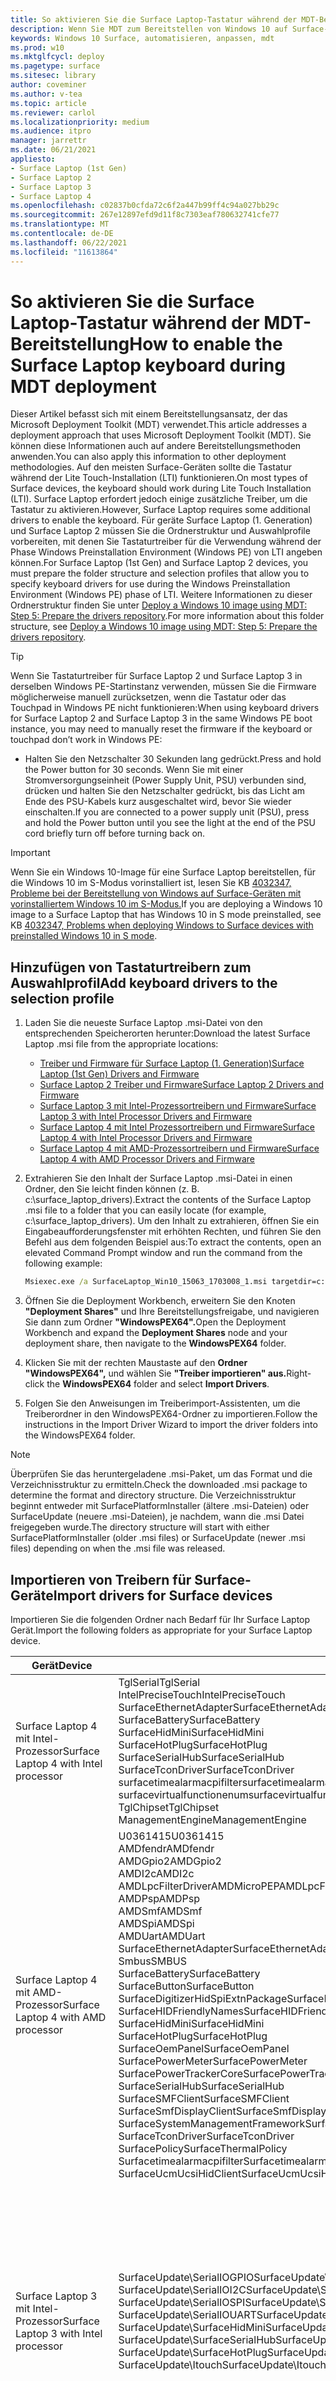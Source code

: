 ```yaml
---
title: So aktivieren Sie die Surface Laptop-Tastatur während der MDT-Bereitstellung
description: Wenn Sie MDT zum Bereitstellen von Windows 10 auf Surface-Laptops verwenden, müssen Sie Tastaturtreiber importieren, die in der Windows PE-Umgebung verwendet werden.
keywords: Windows 10 Surface, automatisieren, anpassen, mdt
ms.prod: w10
ms.mktglfcycl: deploy
ms.pagetype: surface
ms.sitesec: library
author: coveminer
ms.author: v-tea
ms.topic: article
ms.reviewer: carlol
ms.localizationpriority: medium
ms.audience: itpro
manager: jarrettr
ms.date: 06/21/2021
appliesto:
- Surface Laptop (1st Gen)
- Surface Laptop 2
- Surface Laptop 3
- Surface Laptop 4
ms.openlocfilehash: c02837b0cfda72c6f2a447b99ff4c94a027bb29c
ms.sourcegitcommit: 267e12897efd9d11f8c7303eaf780632741cfe77
ms.translationtype: MT
ms.contentlocale: de-DE
ms.lasthandoff: 06/22/2021
ms.locfileid: "11613864"
---
```

# <a name="how-to-enable-the-surface-laptop-keyboard-during-mdt-deployment"></a><span data-ttu-id="a4fb9-104">So aktivieren Sie die Surface Laptop-Tastatur während der MDT-Bereitstellung</span><span class="sxs-lookup"><span data-stu-id="a4fb9-104">How to enable the Surface Laptop keyboard during MDT deployment</span></span>

<span data-ttu-id="a4fb9-105">Dieser Artikel befasst sich mit einem Bereitstellungsansatz, der das Microsoft Deployment Toolkit (MDT) verwendet.</span><span class="sxs-lookup"><span data-stu-id="a4fb9-105">This article addresses a deployment approach that uses Microsoft Deployment Toolkit (MDT).</span></span> <span data-ttu-id="a4fb9-106">Sie können diese Informationen auch auf andere Bereitstellungsmethoden anwenden.</span><span class="sxs-lookup"><span data-stu-id="a4fb9-106">You can also apply this information to other deployment methodologies.</span></span> <span data-ttu-id="a4fb9-107">Auf den meisten Surface-Geräten sollte die Tastatur während der Lite Touch-Installation (LTI) funktionieren.</span><span class="sxs-lookup"><span data-stu-id="a4fb9-107">On most types of Surface devices, the keyboard should work during Lite Touch Installation (LTI).</span></span> <span data-ttu-id="a4fb9-108">Surface Laptop erfordert jedoch einige zusätzliche Treiber, um die Tastatur zu aktivieren.</span><span class="sxs-lookup"><span data-stu-id="a4fb9-108">However, Surface Laptop requires some additional drivers to enable the keyboard.</span></span> <span data-ttu-id="a4fb9-109">Für geräte Surface Laptop (1. Generation) und Surface Laptop 2 müssen Sie die Ordnerstruktur und Auswahlprofile vorbereiten, mit denen Sie Tastaturtreiber für die Verwendung während der Phase Windows Preinstallation Environment (Windows PE) von LTI angeben können.</span><span class="sxs-lookup"><span data-stu-id="a4fb9-109">For Surface Laptop (1st Gen) and Surface Laptop 2 devices, you must prepare the folder structure and selection profiles that allow you to specify keyboard drivers for use during the Windows Preinstallation Environment (Windows PE) phase of LTI.</span></span> <span data-ttu-id="a4fb9-110">Weitere Informationen zu dieser Ordnerstruktur finden Sie unter [Deploy a Windows 10 image using MDT: Step 5: Prepare the drivers repository](/windows/deployment/deploy-windows-mdt/deploy-a-windows-10-image-using-mdt?redirectedfrom=MSDN#step-5-prepare-the-drivers-repository).</span><span class="sxs-lookup"><span data-stu-id="a4fb9-110">For more information about this folder structure, see [Deploy a Windows 10 image using MDT: Step 5: Prepare the drivers repository](/windows/deployment/deploy-windows-mdt/deploy-a-windows-10-image-using-mdt?redirectedfrom=MSDN#step-5-prepare-the-drivers-repository).</span></span>

> [!TIP]
> <span data-ttu-id="a4fb9-111">Wenn Sie Tastaturtreiber für Surface Laptop 2 und Surface Laptop 3 in derselben Windows PE-Startinstanz verwenden, müssen Sie die Firmware möglicherweise manuell zurücksetzen, wenn die Tastatur oder das Touchpad in Windows PE nicht funktionieren:</span><span class="sxs-lookup"><span data-stu-id="a4fb9-111">When using keyboard drivers for Surface Laptop 2 and Surface Laptop 3 in the same Windows PE boot instance, you may need to manually reset the firmware if the keyboard or touchpad don’t work in Windows PE:</span></span>
>
> - <span data-ttu-id="a4fb9-112">Halten Sie den Netzschalter 30 Sekunden lang gedrückt.</span><span class="sxs-lookup"><span data-stu-id="a4fb9-112">Press and hold the Power button for 30 seconds.</span></span> <span data-ttu-id="a4fb9-113">Wenn Sie mit einer Stromversorgungseinheit (Power Supply Unit, PSU) verbunden sind, drücken und halten Sie den Netzschalter gedrückt, bis das Licht am Ende des PSU-Kabels kurz ausgeschaltet wird, bevor Sie wieder einschalten.</span><span class="sxs-lookup"><span data-stu-id="a4fb9-113">If you are connected to a power supply unit (PSU), press and hold the Power button until you see the light at the end of the PSU cord briefly turn off before turning back on.</span></span>

> [!IMPORTANT]
> <span data-ttu-id="a4fb9-114">Wenn Sie ein Windows 10-Image für eine Surface Laptop bereitstellen, für die Windows 10 im S-Modus vorinstalliert ist, lesen Sie KB [4032347, Probleme bei der Bereitstellung von Windows auf Surface-Geräten mit vorinstalliertem Windows 10 im S-Modus.](https://support.microsoft.com/help/4032347/surface-preinstall-windows10-s-mode-issues)</span><span class="sxs-lookup"><span data-stu-id="a4fb9-114">If you are deploying a Windows 10 image to a Surface Laptop that has Windows 10 in S mode preinstalled, see KB [4032347, Problems when deploying Windows to Surface devices with preinstalled Windows 10 in S mode](https://support.microsoft.com/help/4032347/surface-preinstall-windows10-s-mode-issues).</span></span>

## <a name="add-keyboard-drivers-to-the-selection-profile"></a><span data-ttu-id="a4fb9-115">Hinzufügen von Tastaturtreibern zum Auswahlprofil</span><span class="sxs-lookup"><span data-stu-id="a4fb9-115">Add keyboard drivers to the selection profile</span></span>

1. <span data-ttu-id="a4fb9-116">Laden Sie die neueste Surface Laptop .msi-Datei von den entsprechenden Speicherorten herunter:</span><span class="sxs-lookup"><span data-stu-id="a4fb9-116">Download the latest Surface Laptop .msi file from the appropriate locations:</span></span>
    - [<span data-ttu-id="a4fb9-117">Treiber und Firmware für Surface Laptop (1. Generation)</span><span class="sxs-lookup"><span data-stu-id="a4fb9-117">Surface Laptop (1st Gen) Drivers and Firmware</span></span>](https://www.microsoft.com/download/details.aspx?id=55489)
    - [<span data-ttu-id="a4fb9-118">Surface Laptop 2 Treiber und Firmware</span><span class="sxs-lookup"><span data-stu-id="a4fb9-118">Surface Laptop 2 Drivers and Firmware</span></span>](https://www.microsoft.com/download/details.aspx?id=57515)
    - [<span data-ttu-id="a4fb9-119">Surface Laptop 3 mit Intel-Prozessortreibern und Firmware</span><span class="sxs-lookup"><span data-stu-id="a4fb9-119">Surface Laptop 3 with Intel Processor Drivers and Firmware</span></span>](https://www.microsoft.com/download/details.aspx?id=100429)
    - [<span data-ttu-id="a4fb9-120">Surface Laptop 4 mit Intel Prozessortreibern und Firmware</span><span class="sxs-lookup"><span data-stu-id="a4fb9-120">Surface Laptop 4 with Intel Processor Drivers and Firmware</span></span>](https://www.microsoft.com/download/102924)
    - [<span data-ttu-id="a4fb9-121">Surface Laptop 4 mit AMD-Prozessortreibern und Firmware</span><span class="sxs-lookup"><span data-stu-id="a4fb9-121">Surface Laptop 4 with AMD Processor Drivers and Firmware</span></span>](https://www.microsoft.com/download/102923)
2. <span data-ttu-id="a4fb9-122">Extrahieren Sie den Inhalt der Surface Laptop .msi-Datei in einen Ordner, den Sie leicht finden können (z. B. c:\surface_laptop_drivers).</span><span class="sxs-lookup"><span data-stu-id="a4fb9-122">Extract the contents of the Surface Laptop .msi file to a folder that you can easily locate (for example, c:\surface_laptop_drivers).</span></span> <span data-ttu-id="a4fb9-123">Um den Inhalt zu extrahieren, öffnen Sie ein Eingabeaufforderungsfenster mit erhöhten Rechten, und führen Sie den Befehl aus dem folgenden Beispiel aus:</span><span class="sxs-lookup"><span data-stu-id="a4fb9-123">To extract the contents, open an elevated Command Prompt window and run the command from the following example:</span></span>

   ```cmd
   Msiexec.exe /a SurfaceLaptop_Win10_15063_1703008_1.msi targetdir=c:\surface_laptop_drivers /qn
   ```

3. <span data-ttu-id="a4fb9-124">Öffnen Sie die Deployment Workbench, erweitern Sie den Knoten **"Deployment Shares"** und Ihre Bereitstellungsfreigabe, und navigieren Sie dann zum Ordner **"WindowsPEX64".**</span><span class="sxs-lookup"><span data-stu-id="a4fb9-124">Open the Deployment Workbench and expand the **Deployment Shares** node and your deployment share, then navigate to the **WindowsPEX64** folder.</span></span>
4. <span data-ttu-id="a4fb9-125">Klicken Sie mit der rechten Maustaste auf den **Ordner "WindowsPEX64",** und wählen Sie **"Treiber importieren" aus.**</span><span class="sxs-lookup"><span data-stu-id="a4fb9-125">Right-click the **WindowsPEX64** folder and select **Import Drivers**.</span></span>
5. <span data-ttu-id="a4fb9-126">Folgen Sie den Anweisungen im Treiberimport-Assistenten, um die Treiberordner in den WindowsPEX64-Ordner zu importieren.</span><span class="sxs-lookup"><span data-stu-id="a4fb9-126">Follow the instructions in the Import Driver Wizard to import the driver folders into the WindowsPEX64 folder.</span></span>

 > [!NOTE]
 > <span data-ttu-id="a4fb9-127">Überprüfen Sie das heruntergeladene .msi-Paket, um das Format und die Verzeichnisstruktur zu ermitteln.</span><span class="sxs-lookup"><span data-stu-id="a4fb9-127">Check the downloaded .msi package to determine the format and directory structure.</span></span>  <span data-ttu-id="a4fb9-128">Die Verzeichnisstruktur beginnt entweder mit SurfacePlatformInstaller (ältere .msi-Dateien) oder SurfaceUpdate (neuere .msi-Dateien), je nachdem, wann die .msi Datei freigegeben wurde.</span><span class="sxs-lookup"><span data-stu-id="a4fb9-128">The directory structure will start with either SurfacePlatformInstaller (older .msi files) or SurfaceUpdate (newer .msi files) depending on when the .msi file was released.</span></span>

## <a name="import-drivers-for-surface-devices"></a><span data-ttu-id="a4fb9-129">Importieren von Treibern für Surface-Geräte</span><span class="sxs-lookup"><span data-stu-id="a4fb9-129">Import drivers for Surface devices</span></span>

<span data-ttu-id="a4fb9-130">Importieren Sie die folgenden Ordner nach Bedarf für Ihr Surface Laptop Gerät.</span><span class="sxs-lookup"><span data-stu-id="a4fb9-130">Import the following folders as appropriate for your Surface Laptop device.</span></span>  

| <span data-ttu-id="a4fb9-131">Gerät</span><span class="sxs-lookup"><span data-stu-id="a4fb9-131">Device</span></span>                                | <span data-ttu-id="a4fb9-132">Importieren von Ordnern</span><span class="sxs-lookup"><span data-stu-id="a4fb9-132">Import folders</span></span>                                                                                                                                                                                                                                                                                                                                                                                                                                                                                                                                                                 | <span data-ttu-id="a4fb9-133">Weitere Informationen</span><span class="sxs-lookup"><span data-stu-id="a4fb9-133">More information</span></span>                                                                                                                                                                                                                                                                                                                                                                                                                            |
| ------------------------------------- | ------------------------------------------------------------------------------------------------------------------------------------------------------------------------------------------------------------------------------------------------------------------------------------------------------------------------------------------------------------------------------------------------------------------------------------------------------------------------------------------------------------------------------------------------------------------------------ | ------------------------------------------------------------------------------------------------------------------------------------------------------------------------------------------------------------------------------------------------------------------------------------------------------------------------------------------------------------------------------------------------------------------------------------------- |
| <span data-ttu-id="a4fb9-134">Surface Laptop 4 mit Intel-Prozessor</span><span class="sxs-lookup"><span data-stu-id="a4fb9-134">Surface Laptop 4 with Intel processor</span></span> | <span data-ttu-id="a4fb9-135">TglSerial</span><span class="sxs-lookup"><span data-stu-id="a4fb9-135">TglSerial</span></span><br><span data-ttu-id="a4fb9-136">IntelPreciseTouch</span><span class="sxs-lookup"><span data-stu-id="a4fb9-136">IntelPreciseTouch</span></span><br><span data-ttu-id="a4fb9-137">SurfaceEthernetAdapter</span><span class="sxs-lookup"><span data-stu-id="a4fb9-137">SurfaceEthernetAdapter</span></span><br><span data-ttu-id="a4fb9-138">SurfaceBattery</span><span class="sxs-lookup"><span data-stu-id="a4fb9-138">SurfaceBattery</span></span><br><span data-ttu-id="a4fb9-139">SurfaceHidMini</span><span class="sxs-lookup"><span data-stu-id="a4fb9-139">SurfaceHidMini</span></span><br><span data-ttu-id="a4fb9-140">SurfaceHotPlug</span><span class="sxs-lookup"><span data-stu-id="a4fb9-140">SurfaceHotPlug</span></span><br><span data-ttu-id="a4fb9-141">SurfaceSerialHub</span><span class="sxs-lookup"><span data-stu-id="a4fb9-141">SurfaceSerialHub</span></span><br><span data-ttu-id="a4fb9-142">SurfaceTconDriver</span><span class="sxs-lookup"><span data-stu-id="a4fb9-142">SurfaceTconDriver</span></span><br><span data-ttu-id="a4fb9-143">surfacetimealarmacpifilter</span><span class="sxs-lookup"><span data-stu-id="a4fb9-143">surfacetimealarmacpifilter</span></span><br><span data-ttu-id="a4fb9-144">surfacevirtualfunctionenum</span><span class="sxs-lookup"><span data-stu-id="a4fb9-144">surfacevirtualfunctionenum</span></span><br><span data-ttu-id="a4fb9-145">TglChipset</span><span class="sxs-lookup"><span data-stu-id="a4fb9-145">TglChipset</span></span><br><span data-ttu-id="a4fb9-146">ManagementEngine</span><span class="sxs-lookup"><span data-stu-id="a4fb9-146">ManagementEngine</span></span>                                                                                                                                                                                                                                                                                                                          |<span data-ttu-id="a4fb9-147">n.a.</span><span class="sxs-lookup"><span data-stu-id="a4fb9-147">n/a</span></span>                                                                                                                                                                                                                                                                                                                                                                                                                                             |
| <span data-ttu-id="a4fb9-148">Surface Laptop 4 mit AMD-Prozessor</span><span class="sxs-lookup"><span data-stu-id="a4fb9-148">Surface Laptop 4 with AMD processor</span></span>   | <span data-ttu-id="a4fb9-149">U0361415</span><span class="sxs-lookup"><span data-stu-id="a4fb9-149">U0361415</span></span><br><span data-ttu-id="a4fb9-150">AMDfendr</span><span class="sxs-lookup"><span data-stu-id="a4fb9-150">AMDfendr</span></span><br><span data-ttu-id="a4fb9-151">AMDGpio2</span><span class="sxs-lookup"><span data-stu-id="a4fb9-151">AMDGpio2</span></span><br><span data-ttu-id="a4fb9-152">AMDI2c</span><span class="sxs-lookup"><span data-stu-id="a4fb9-152">AMDI2c</span></span><br><span data-ttu-id="a4fb9-153">AMDLpcFilterDriverAMDMicroPEP</span><span class="sxs-lookup"><span data-stu-id="a4fb9-153">AMDLpcFilterDriverAMDMicroPEP</span></span><br><span data-ttu-id="a4fb9-154">AMDPsp</span><span class="sxs-lookup"><span data-stu-id="a4fb9-154">AMDPsp</span></span><br><span data-ttu-id="a4fb9-155">AMDSmf</span><span class="sxs-lookup"><span data-stu-id="a4fb9-155">AMDSmf</span></span><br><span data-ttu-id="a4fb9-156">AMDSpi</span><span class="sxs-lookup"><span data-stu-id="a4fb9-156">AMDSpi</span></span><br><span data-ttu-id="a4fb9-157">AMDUart</span><span class="sxs-lookup"><span data-stu-id="a4fb9-157">AMDUart</span></span><br><span data-ttu-id="a4fb9-158">SurfaceEthernetAdapter</span><span class="sxs-lookup"><span data-stu-id="a4fb9-158">SurfaceEthernetAdapter</span></span><br><span data-ttu-id="a4fb9-159">Smbus</span><span class="sxs-lookup"><span data-stu-id="a4fb9-159">SMBUS</span></span><br><span data-ttu-id="a4fb9-160">SurfaceBattery</span><span class="sxs-lookup"><span data-stu-id="a4fb9-160">SurfaceBattery</span></span><br><span data-ttu-id="a4fb9-161">SurfaceButton</span><span class="sxs-lookup"><span data-stu-id="a4fb9-161">SurfaceButton</span></span><br><span data-ttu-id="a4fb9-162">SurfaceDigitizerHidSpiExtnPackage</span><span class="sxs-lookup"><span data-stu-id="a4fb9-162">SurfaceDigitizerHidSpiExtnPackage</span></span><br><span data-ttu-id="a4fb9-163">SurfaceHIDFriendlyNames</span><span class="sxs-lookup"><span data-stu-id="a4fb9-163">SurfaceHIDFriendlyNames</span></span><br><span data-ttu-id="a4fb9-164">SurfaceHidMini</span><span class="sxs-lookup"><span data-stu-id="a4fb9-164">SurfaceHidMini</span></span><br><span data-ttu-id="a4fb9-165">SurfaceHotPlug</span><span class="sxs-lookup"><span data-stu-id="a4fb9-165">SurfaceHotPlug</span></span><br><span data-ttu-id="a4fb9-166">SurfaceOemPanel</span><span class="sxs-lookup"><span data-stu-id="a4fb9-166">SurfaceOemPanel</span></span><br><span data-ttu-id="a4fb9-167">SurfacePowerMeter</span><span class="sxs-lookup"><span data-stu-id="a4fb9-167">SurfacePowerMeter</span></span><br><span data-ttu-id="a4fb9-168">SurfacePowerTrackerCore</span><span class="sxs-lookup"><span data-stu-id="a4fb9-168">SurfacePowerTrackerCore</span></span><br><span data-ttu-id="a4fb9-169">SurfaceSerialHub</span><span class="sxs-lookup"><span data-stu-id="a4fb9-169">SurfaceSerialHub</span></span><br><span data-ttu-id="a4fb9-170">SurfaceSMFClient</span><span class="sxs-lookup"><span data-stu-id="a4fb9-170">SurfaceSMFClient</span></span><br><span data-ttu-id="a4fb9-171">SurfaceSmfDisplayClient</span><span class="sxs-lookup"><span data-stu-id="a4fb9-171">SurfaceSmfDisplayClient</span></span><br><span data-ttu-id="a4fb9-172">SurfaceSystemManagementFramework</span><span class="sxs-lookup"><span data-stu-id="a4fb9-172">SurfaceSystemManagementFramework</span></span><br><span data-ttu-id="a4fb9-173">SurfaceTconDriver</span><span class="sxs-lookup"><span data-stu-id="a4fb9-173">SurfaceTconDriver</span></span><br><span data-ttu-id="a4fb9-174">SurfacePolicy</span><span class="sxs-lookup"><span data-stu-id="a4fb9-174">SurfaceThermalPolicy</span></span><br><span data-ttu-id="a4fb9-175">Surfacetimealarmacpifilter</span><span class="sxs-lookup"><span data-stu-id="a4fb9-175">Surfacetimealarmacpifilter</span></span><br><span data-ttu-id="a4fb9-176">SurfaceUcmUcsiHidClient</span><span class="sxs-lookup"><span data-stu-id="a4fb9-176">SurfaceUcmUcsiHidClient</span></span> |<span data-ttu-id="a4fb9-177">n.a.</span><span class="sxs-lookup"><span data-stu-id="a4fb9-177">n/a</span></span>                                                                                                                                                                                                                                                                                                                                                                                                                                             |
| <span data-ttu-id="a4fb9-178">Surface Laptop 3 mit Intel-Prozessor</span><span class="sxs-lookup"><span data-stu-id="a4fb9-178">Surface Laptop 3 with Intel processor</span></span> | <span data-ttu-id="a4fb9-179">SurfaceUpdate\SerialIOGPIO</span><span class="sxs-lookup"><span data-stu-id="a4fb9-179">SurfaceUpdate\SerialIOGPIO</span></span><br><span data-ttu-id="a4fb9-180">SurfaceUpdate\SerialIOI2C</span><span class="sxs-lookup"><span data-stu-id="a4fb9-180">SurfaceUpdate\SerialIOI2C</span></span><br><span data-ttu-id="a4fb9-181">SurfaceUpdate\SerialIOSPI</span><span class="sxs-lookup"><span data-stu-id="a4fb9-181">SurfaceUpdate\SerialIOSPI</span></span><br><span data-ttu-id="a4fb9-182">SurfaceUpdate\SerialIOUART</span><span class="sxs-lookup"><span data-stu-id="a4fb9-182">SurfaceUpdate\SerialIOUART</span></span><br><span data-ttu-id="a4fb9-183">SurfaceUpdate\SurfaceHidMini</span><span class="sxs-lookup"><span data-stu-id="a4fb9-183">SurfaceUpdate\SurfaceHidMini</span></span><br><span data-ttu-id="a4fb9-184">SurfaceUpdate\SurfaceSerialHub</span><span class="sxs-lookup"><span data-stu-id="a4fb9-184">SurfaceUpdate\SurfaceSerialHub</span></span><br><span data-ttu-id="a4fb9-185">SurfaceUpdate\SurfaceHotPlug</span><span class="sxs-lookup"><span data-stu-id="a4fb9-185">SurfaceUpdate\SurfaceHotPlug</span></span><br><span data-ttu-id="a4fb9-186">SurfaceUpdate\Itouch</span><span class="sxs-lookup"><span data-stu-id="a4fb9-186">SurfaceUpdate\Itouch</span></span>                                                                                                                                                                                                                                                                                                                                   | <span data-ttu-id="a4fb9-187">Durch das Importieren der folgenden Ordner werden vollständige Tastatur-, Trackpad- und Touchfunktionen in PE aktiviert:</span><span class="sxs-lookup"><span data-stu-id="a4fb9-187">Importing the following folders will enable full keyboard, trackpad, and touch functionality in PE:</span></span><br><br><span data-ttu-id="a4fb9-188">SerialIOGPIO</span><span class="sxs-lookup"><span data-stu-id="a4fb9-188">SerialIOGPIO</span></span><br><span data-ttu-id="a4fb9-189">SerialIOI2C</span><span class="sxs-lookup"><span data-stu-id="a4fb9-189">SerialIOI2C</span></span><br><span data-ttu-id="a4fb9-190">SerialIOSPI</span><span class="sxs-lookup"><span data-stu-id="a4fb9-190">SerialIOSPI</span></span><br><span data-ttu-id="a4fb9-191">SerialIOUART</span><span class="sxs-lookup"><span data-stu-id="a4fb9-191">SerialIOUART</span></span><br><span data-ttu-id="a4fb9-192">Itouch</span><span class="sxs-lookup"><span data-stu-id="a4fb9-192">itouch</span></span><br><span data-ttu-id="a4fb9-193">Chipsatz</span><span class="sxs-lookup"><span data-stu-id="a4fb9-193">Chipset</span></span><br><span data-ttu-id="a4fb9-194">Chipsatz-LPSS</span><span class="sxs-lookup"><span data-stu-id="a4fb9-194">ChipsetLPSS</span></span><br><span data-ttu-id="a4fb9-195">ChipsatzNorthpeak</span><span class="sxs-lookup"><span data-stu-id="a4fb9-195">ChipsetNorthpeak</span></span><br><span data-ttu-id="a4fb9-196">ManagementEngine</span><span class="sxs-lookup"><span data-stu-id="a4fb9-196">ManagementEngine</span></span><br><span data-ttu-id="a4fb9-197">SurfaceAcpiNotify</span><span class="sxs-lookup"><span data-stu-id="a4fb9-197">SurfaceAcpiNotify</span></span><br><span data-ttu-id="a4fb9-198">SurfaceBattery</span><span class="sxs-lookup"><span data-stu-id="a4fb9-198">SurfaceBattery</span></span><br><span data-ttu-id="a4fb9-199">SurfaceDockIntegration</span><span class="sxs-lookup"><span data-stu-id="a4fb9-199">SurfaceDockIntegration</span></span><br><span data-ttu-id="a4fb9-200">SurfaceHidMini</span><span class="sxs-lookup"><span data-stu-id="a4fb9-200">SurfaceHidMini</span></span><br><span data-ttu-id="a4fb9-201">SurfaceHotPlug</span><span class="sxs-lookup"><span data-stu-id="a4fb9-201">SurfaceHotPlug</span></span><br><span data-ttu-id="a4fb9-202">SurfaceIntegration</span><span class="sxs-lookup"><span data-stu-id="a4fb9-202">SurfaceIntegration</span></span><br><span data-ttu-id="a4fb9-203">SurfaceSerialHub</span><span class="sxs-lookup"><span data-stu-id="a4fb9-203">SurfaceSerialHub</span></span><br><span data-ttu-id="a4fb9-204">SurfaceService</span><span class="sxs-lookup"><span data-stu-id="a4fb9-204">SurfaceService</span></span><br><span data-ttu-id="a4fb9-205">SurfaceStorageFwUpdat</span><span class="sxs-lookup"><span data-stu-id="a4fb9-205">SurfaceStorageFwUpdat</span></span> |
| <span data-ttu-id="a4fb9-206">Surface Laptop 2</span><span class="sxs-lookup"><span data-stu-id="a4fb9-206">Surface Laptop 2</span></span>                      | <span data-ttu-id="a4fb9-207">SurfacePlatformInstaller\Drivers\System\GPIO</span><span class="sxs-lookup"><span data-stu-id="a4fb9-207">SurfacePlatformInstaller\Drivers\System\GPIO</span></span><br><span data-ttu-id="a4fb9-208">SurfacePlatformInstaller\Drivers\System\SurfaceHIDMiniDriver</span><span class="sxs-lookup"><span data-stu-id="a4fb9-208">SurfacePlatformInstaller\Drivers\System\SurfaceHIDMiniDriver</span></span><br><span data-ttu-id="a4fb9-209">SurfacePlatformInstaller\Drivers\System\SurfaceSerialHubDriver</span><span class="sxs-lookup"><span data-stu-id="a4fb9-209">SurfacePlatformInstaller\Drivers\System\SurfaceSerialHubDriver</span></span><br><span data-ttu-id="a4fb9-210">SurfacePlatformInstaller\Drivers\System\I2C</span><span class="sxs-lookup"><span data-stu-id="a4fb9-210">SurfacePlatformInstaller\Drivers\System\I2C</span></span><br><span data-ttu-id="a4fb9-211">SurfacePlatformInstaller\Drivers\System\SPI</span><span class="sxs-lookup"><span data-stu-id="a4fb9-211">SurfacePlatformInstaller\Drivers\System\SPI</span></span><br><span data-ttu-id="a4fb9-212">SurfacePlatformInstaller\Drivers\System\UART</span><span class="sxs-lookup"><span data-stu-id="a4fb9-212">SurfacePlatformInstaller\Drivers\System\UART</span></span><br><span data-ttu-id="a4fb9-213">SurfacePlatformInstaller\Drivers\System\PreciseTouch</span><span class="sxs-lookup"><span data-stu-id="a4fb9-213">SurfacePlatformInstaller\Drivers\System\PreciseTouch</span></span>                                                                                                                                                                                           | <span data-ttu-id="a4fb9-214">Verwenden Sie für neuere .msi Dateien, die mit "SurfaceUpdate" beginnen, Folgendes:</span><span class="sxs-lookup"><span data-stu-id="a4fb9-214">For newer .msi files beginning with "SurfaceUpdate", use:</span></span><br><span data-ttu-id="a4fb9-215">SurfaceUpdate\SerialIOGPIO</span><span class="sxs-lookup"><span data-stu-id="a4fb9-215">SurfaceUpdate\SerialIOGPIO</span></span><br><span data-ttu-id="a4fb9-216">SurfaceUpdate\serialioi2c</span><span class="sxs-lookup"><span data-stu-id="a4fb9-216">SurfaceUpdate\serialioi2c</span></span><br><span data-ttu-id="a4fb9-217">SurfaceUpdate\SerialIOSPI</span><span class="sxs-lookup"><span data-stu-id="a4fb9-217">SurfaceUpdate\SerialIOSPI</span></span><br><span data-ttu-id="a4fb9-218">SurfaceUpdate\SerialIOUART</span><span class="sxs-lookup"><span data-stu-id="a4fb9-218">SurfaceUpdate\SerialIOUART</span></span><br><span data-ttu-id="a4fb9-219">SurfaceUpdate\SurfaceHidMini</span><span class="sxs-lookup"><span data-stu-id="a4fb9-219">SurfaceUpdate\SurfaceHidMini</span></span><br><span data-ttu-id="a4fb9-220">SurfaceUpdate\SurfaceSerialHub</span><span class="sxs-lookup"><span data-stu-id="a4fb9-220">SurfaceUpdate\SurfaceSerialHub</span></span><br><span data-ttu-id="a4fb9-221">SurfaceUpdate\Itouch</span><span class="sxs-lookup"><span data-stu-id="a4fb9-221">SurfaceUpdate\Itouch</span></span>                                                                                                                                                                    |
| <span data-ttu-id="a4fb9-222">Surface Laptop (1. Generation)</span><span class="sxs-lookup"><span data-stu-id="a4fb9-222">Surface Laptop (1st Gen)</span></span>              | <span data-ttu-id="a4fb9-223">SurfacePlatformInstaller\Drivers\System\GPIO</span><span class="sxs-lookup"><span data-stu-id="a4fb9-223">SurfacePlatformInstaller\Drivers\System\GPIO</span></span><br><span data-ttu-id="a4fb9-224">SurfacePlatformInstaller\Drivers\System\SurfaceHidMiniDriver</span><span class="sxs-lookup"><span data-stu-id="a4fb9-224">SurfacePlatformInstaller\Drivers\System\SurfaceHidMiniDriver</span></span><br><span data-ttu-id="a4fb9-225">SurfacePlatformInstaller\Drivers\System\SurfaceSerialHubDriver</span><span class="sxs-lookup"><span data-stu-id="a4fb9-225">SurfacePlatformInstaller\Drivers\System\SurfaceSerialHubDriver</span></span><br><span data-ttu-id="a4fb9-226">SurfacePlatformInstaller\Drivers\System\PreciseTouch</span><span class="sxs-lookup"><span data-stu-id="a4fb9-226">SurfacePlatformInstaller\Drivers\System\PreciseTouch</span></span>                                                                                                                                                                                                                                                                                                                                         | <span data-ttu-id="a4fb9-227">Verwenden Sie für neuere .msi Dateien, die mit "SurfaceUpdate" beginnen, Folgendes:</span><span class="sxs-lookup"><span data-stu-id="a4fb9-227">For newer .msi files beginning with "SurfaceUpdate", use:</span></span><br><span data-ttu-id="a4fb9-228">SurfaceUpdate\SerialIOGPIO</span><span class="sxs-lookup"><span data-stu-id="a4fb9-228">SurfaceUpdate\SerialIOGPIO</span></span><br><span data-ttu-id="a4fb9-229">SurfaceUpdate\SurfaceHidMiniDriver</span><span class="sxs-lookup"><span data-stu-id="a4fb9-229">SurfaceUpdate\SurfaceHidMiniDriver</span></span><br><span data-ttu-id="a4fb9-230">SurfaceUpdate\SurfaceSerialHubDriver</span><span class="sxs-lookup"><span data-stu-id="a4fb9-230">SurfaceUpdate\SurfaceSerialHubDriver</span></span><br><span data-ttu-id="a4fb9-231">SurfaceUpdate\Itouch</span><span class="sxs-lookup"><span data-stu-id="a4fb9-231">SurfaceUpdate\Itouch</span></span>                                                                                                                                                                                                                                                |

  > [!TIP]
  > <span data-ttu-id="a4fb9-232">Überprüfen Sie das heruntergeladene .msi-Paket, um das Format und die Verzeichnisstruktur zu ermitteln.</span><span class="sxs-lookup"><span data-stu-id="a4fb9-232">Check the downloaded .msi package to determine the format and directory structure.</span></span>  <span data-ttu-id="a4fb9-233">Die Verzeichnisstruktur beginnt entweder mit SurfacePlatformInstaller (ältere .msi-Dateien) oder SurfaceUpdate (Neuere .msi-Dateien), je nachdem, wann die .msi veröffentlicht wurde.</span><span class="sxs-lookup"><span data-stu-id="a4fb9-233">The directory structure will start with either SurfacePlatformInstaller (older .msi files) or SurfaceUpdate (Newer .msi files) depending on when the .msi was released.</span></span>

## <a name="verify-imported-drivers--configure-windows-pe-properties"></a><span data-ttu-id="a4fb9-234">Überprüfen importierter Treiber & Konfigurieren Windows PE-Eigenschaften</span><span class="sxs-lookup"><span data-stu-id="a4fb9-234">Verify imported drivers & configure Windows PE properties</span></span>

1. <span data-ttu-id="a4fb9-235">Stellen Sie sicher, dass der WindowsPEX64-Ordner jetzt die importierten Treiber enthält, wie in der folgenden Abbildung dargestellt:</span><span class="sxs-lookup"><span data-stu-id="a4fb9-235">Verify that the WindowsPEX64 folder now contains the imported drivers, as shown in the following figure:</span></span>

   ![Abbildung der neu importierten Treiber im WindowsPEX64-Ordner der Deployment Workbench](./images/surface-laptop-keyboard-2.png)
1. <span data-ttu-id="a4fb9-237">Konfigurieren Sie ein Auswahlprofil, das den WindowsPEX64-Ordner verwendet, wie in der folgenden Abbildung dargestellt:</span><span class="sxs-lookup"><span data-stu-id="a4fb9-237">Configure a selection profile that uses the WindowsPEX64 folder, as shown in the following figure:</span></span>

   ![Abbildung des WindowsPEX64-Ordners, der als Teil eines Auswahlprofils ausgewählt wurde](./images/surface-laptop-keyboard-3.png)
1. <span data-ttu-id="a4fb9-239">Konfigurieren Sie die Windows PE-Eigenschaften der MDT-Bereitstellungsfreigabe wie folgt für die Verwendung des neuen Auswahlprofils:</span><span class="sxs-lookup"><span data-stu-id="a4fb9-239">Configure the Windows PE properties of the MDT deployment share to use the new selection profile, as follows:</span></span>
    - <span data-ttu-id="a4fb9-240">Wählen Sie für **"Plattform"** **x64**aus.</span><span class="sxs-lookup"><span data-stu-id="a4fb9-240">For **Platform**, select **x64**.</span></span>
    - <span data-ttu-id="a4fb9-241">Wählen Sie für das **Auswahlprofil**das neue Profil aus.</span><span class="sxs-lookup"><span data-stu-id="a4fb9-241">For **Selection profile**, select the new profile.</span></span>
    - <span data-ttu-id="a4fb9-242">Wählen Sie **"Alle Treiber aus dem Auswahlprofil einschließen" aus.**</span><span class="sxs-lookup"><span data-stu-id="a4fb9-242">Select **Include all drivers from the selection profile**.</span></span>

    ![Abbildung der Windows PE-Eigenschaften der MDT-Bereitstellungsfreigabe](./images/surface-laptop-keyboard-4.png)
4. <span data-ttu-id="a4fb9-244">Stellen Sie sicher, dass Sie die verbleibenden Surface Laptop Treiber mithilfe eines Auswahlprofils oder einer **DriverGroup001-Variablen** konfiguriert haben.</span><span class="sxs-lookup"><span data-stu-id="a4fb9-244">Verify that you have configured the remaining Surface Laptop drivers by using either a selection profile or a **DriverGroup001** variable.</span></span>
    - <span data-ttu-id="a4fb9-245">Für Surface Laptop (1. Generation) ist das Modell **Surface Laptop.**</span><span class="sxs-lookup"><span data-stu-id="a4fb9-245">For Surface Laptop (1st Gen), the model is **Surface Laptop**.</span></span> <span data-ttu-id="a4fb9-246">Die verbleibenden Surface Laptop Treiber sollten sich im Ordner "\MDT Deployment Share\Out-of-Box Drivers\Windows10\X64\Surface Laptop" befinden, wie in der folgenden Abbildung dargestellt.</span><span class="sxs-lookup"><span data-stu-id="a4fb9-246">The remaining Surface Laptop drivers should reside in the \MDT Deployment Share\Out-of-Box Drivers\Windows10\X64\Surface Laptop folder as shown in the following figure.</span></span>
    - <span data-ttu-id="a4fb9-247">Für Surface Laptop 2 ist das Modell **Surface Laptop 2.**</span><span class="sxs-lookup"><span data-stu-id="a4fb9-247">For Surface Laptop 2, the model is **Surface Laptop 2**.</span></span> <span data-ttu-id="a4fb9-248">Die verbleibenden Surface Laptop Treiber sollten sich im Ordner "\MDT Deployment Share\Out-of-Box Drivers\Windows10\X64\Surface Laptop 2" befinden.</span><span class="sxs-lookup"><span data-stu-id="a4fb9-248">The remaining Surface Laptop drivers should reside in the \MDT Deployment Share\Out-of-Box Drivers\Windows10\X64\Surface Laptop 2 folder.</span></span>
    - <span data-ttu-id="a4fb9-249">Für Surface Laptop 3 mit Intel-Prozessor ist das Modell Surface Laptop 3.</span><span class="sxs-lookup"><span data-stu-id="a4fb9-249">For Surface Laptop 3 with Intel processor, the model is Surface Laptop 3.</span></span> <span data-ttu-id="a4fb9-250">Die verbleibenden Surface Laptop Treiber befinden sich im Ordner "\MDT Deployment Share\Out-of-Box Drivers\Windows10\X64\Surface Laptop 3".</span><span class="sxs-lookup"><span data-stu-id="a4fb9-250">The remaining Surface Laptop drivers are located in the \MDT Deployment Share\Out-of-Box Drivers\Windows10\X64\Surface Laptop 3 folder.</span></span>

    ![Abbildung der regulären Treiber für Surface Laptop (1. Generation) im Ordner Surface Laptop der Deployment Workbench](./images/surface-laptop-keyboard-5.png)

<span data-ttu-id="a4fb9-252">Nachdem Sie die MDT-Bereitstellungsfreigabe für die Verwendung des neuen Auswahlprofils und der zugehörigen Einstellungen konfiguriert haben, setzen Sie den Bereitstellungsprozess wie unter ["Bereitstellen eines Windows 10 images mit MDT: Schritt 6: Erstellen der Bereitstellungstasksequenz"](/deployment/deploy-windows-mdt/deploy-a-windows-10-image-using-mdt#step-6-create-the-deployment-task-sequence)beschrieben fort.</span><span class="sxs-lookup"><span data-stu-id="a4fb9-252">After configuring the MDT Deployment Share to use the new selection profile and related settings, continue the deployment process as described in [Deploy a Windows 10 image using MDT: Step 6: Create the deployment task sequence](/deployment/deploy-windows-mdt/deploy-a-windows-10-image-using-mdt#step-6-create-the-deployment-task-sequence).</span></span>
